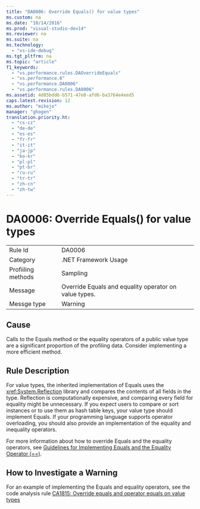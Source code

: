 ```yaml
---
title: "DA0006: Override Equals() for value types"
ms.custom: na
ms.date: "10/14/2016"
ms.prod: "visual-studio-dev14"
ms.reviewer: na
ms.suite: na
ms.technology: 
  - "vs-ide-debug"
ms.tgt_pltfrm: na
ms.topic: "article"
f1_keywords: 
  - "vs.performance.rules.DAOverrideEquals"
  - "vs.performance.6"
  - "vs.performance.DA0006"
  - "vs.performance.rules.DA0006"
ms.assetid: 4d85bdd6-b571-47e0-afd6-ba3764e4eed5
caps.latest.revision: 12
ms.author: "mikejo"
manager: "ghogen"
translation.priority.ht: 
  - "cs-cz"
  - "de-de"
  - "es-es"
  - "fr-fr"
  - "it-it"
  - "ja-jp"
  - "ko-kr"
  - "pl-pl"
  - "pt-br"
  - "ru-ru"
  - "tr-tr"
  - "zh-cn"
  - "zh-tw"
---
```

# DA0006: Override Equals() for value types
|||  
|-|-|  
|Rule Id|DA0006|  
|Category|.NET Framework Usage|  
|Profiiling methods|Sampling|  
|Message|Override Equals and equality operator on value types.|  
|Messge type|Warning|  
  
## Cause  
 Calls to the Equals method or the equality operators of a  public value type are a significant proportion of the profiling data. Consider implementing a more efficient method.  
  
## Rule Description  
 For value types, the inherited implementation of Equals uses the <xref:System.Reflection> library and compares the contents of all fields in the type. Reflection is computationally expensive, and comparing every field for equality might be unnecessary. If you expect users to compare or sort instances or to use them as hash table keys, your value type should implement Equals. If your programming language supports operator overloading, you should also provide an implementation of the equality and inequality operators.  
  
 For more information about how to override Equals and the equality operators, see [Guidelines for Implementing Equals and the Equality Operator (==)](http://go.microsoft.com/fwlink/?LinkId=177818).  
  
## How to Investigate a Warning  
 For an example of implementing the Equals and equality operators, see the code analysis rule [CA1815: Override equals and operator equals on value types](../codequality/ca1815--override-equals-and-operator-equals-on-value-types.md)